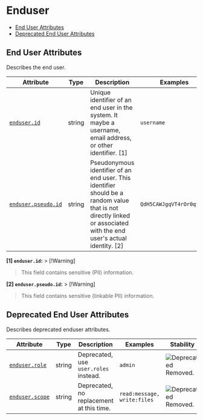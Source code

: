 <!-- NOTE: THIS FILE IS AUTOGENERATED. DO NOT EDIT BY HAND. -->
<!-- see templates/registry/markdown/attribute_namespace.md.j2 -->

# Enduser

- [End User Attributes](#end-user-attributes)
- [Deprecated End User Attributes](#deprecated-end-user-attributes)

## End User Attributes

Describes the end user.

| Attribute | Type | Description | Examples | Stability |
|---|---|---|---|---|
| <a id="enduser-id" href="#enduser-id">`enduser.id`</a> | string | Unique identifier of an end user in the system. It maybe a username, email address, or other identifier. [1] | `username` | ![Experimental](https://img.shields.io/badge/-experimental-blue) |
| <a id="enduser-pseudo-id" href="#enduser-pseudo-id">`enduser.pseudo.id`</a> | string | Pseudonymous identifier of an end user. This identifier should be a random value that is not directly linked or associated with the end user's actual identity. [2] | `QdH5CAWJgqVT4rOr0qtumf` | ![Experimental](https://img.shields.io/badge/-experimental-blue) |

**[1] `enduser.id`:** > [!Warning]
> This field contains sensitive (PII) information.

**[2] `enduser.pseudo.id`:** > [!Warning]
> This field contains sensitive (linkable PII) information.

## Deprecated End User Attributes

Describes deprecated enduser attributes.

| Attribute | Type | Description | Examples | Stability |
|---|---|---|---|---|
| <a id="enduser-role" href="#enduser-role">`enduser.role`</a> | string | Deprecated, use `user.roles` instead. | `admin` | ![Deprecated](https://img.shields.io/badge/-deprecated-red)<br>Removed. |
| <a id="enduser-scope" href="#enduser-scope">`enduser.scope`</a> | string | Deprecated, no replacement at this time. | `read:message, write:files` | ![Deprecated](https://img.shields.io/badge/-deprecated-red)<br>Removed. |
